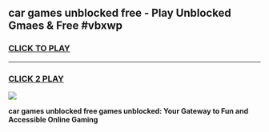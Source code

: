 
## car games unblocked free - Play Unblocked Gmaes & Free #vbxwp
<h3>
<a href="https://news.freeplayer.one?title=car_games_unblocked_free&ref=03M">CLICK TO PLAY</a></h3>
<hr>

<h3>
<a href="https://news.freeplayer.one?title=car_games_unblocked_free&ref=03M">CLICK 2 PLAY</a>
  
</h3>

<a href="https://news.freeplayer.one?title=car_games_unblocked_free&ref=03M"><img src="https://clearcache.store/games.png"></a>


**car games unblocked free games unblocked: Your Gateway to Fun and Accessible Online Gaming**
